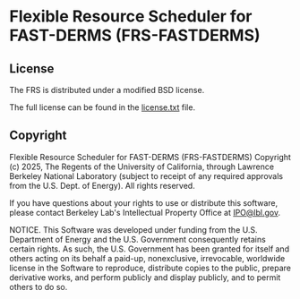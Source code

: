 # Flexible Resource Scheduler for FAST-DERMS (FRS-FASTDERMS)

## License

The FRS is distributed under a modified BSD license. 

The full license can be found in the [license.txt](license.txt) file.

## Copyright

Flexible Resource Scheduler for FAST-DERMS (FRS-FASTDERMS) Copyright (c) 2025, The Regents of the University of California, through Lawrence Berkeley National Laboratory (subject to receipt of any required approvals from the U.S. Dept. of Energy). All rights reserved.

If you have questions about your rights to use or distribute this software, please contact Berkeley Lab's Intellectual Property Office at IPO@lbl.gov.

NOTICE. This Software was developed under funding from the U.S. Department of Energy and the U.S. Government consequently retains certain rights. As such, the U.S. Government has been granted for itself and others acting on its behalf a paid-up, nonexclusive, irrevocable, worldwide license in the Software to reproduce, distribute copies to the public, prepare derivative works, and perform publicly and display publicly, and to permit others to do so.